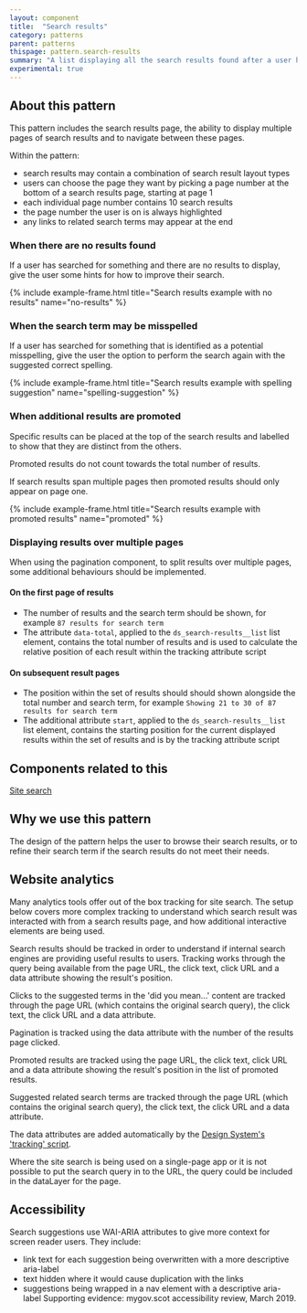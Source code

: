 ```yaml
---
layout: component
title:  "Search results"
category: patterns
parent: patterns
thispage: pattern.search-results
summary: "A list displaying all the search results found after a user has made a search."
experimental: true
---
```


## About this pattern

This pattern includes the search results page, the ability to display multiple pages of search results and to navigate between these pages.

Within the pattern:

- search results may contain a combination of search result layout types
- users can choose the page they want by picking a page number at the bottom of a search results page, starting at page 1
- each individual page number contains 10 search results
- the page number the user is on is always highlighted
- any links to related search terms may appear at the end

### When there are no results found

If a user has searched for something and there are no results to display, give the user some hints for how to improve their search.

{% include example-frame.html title="Search results example with no results" name="no-results" %}

### When the search term may be misspelled

If a user has searched for something that is identified as a potential misspelling, give the user the option to perform the search again with the suggested correct spelling.

{% include example-frame.html title="Search results example with spelling suggestion" name="spelling-suggestion" %}

### When additional results are promoted

Specific results can be placed at the top of the search results and labelled to show that they are distinct from the others.

Promoted results do not count towards the total number of results.

If search results span multiple pages then promoted results should only appear on page one.

{% include example-frame.html title="Search results example with promoted results" name="promoted" %}

### Displaying results over multiple pages

When using the pagination component, to split results over multiple pages, some additional behaviours should be implemented.

#### On the first page of results

- The number of results and the search term should be shown, for example ```87 results for search term```
- The attribute ```data-total```, applied to the ```ds_search-results__list``` list element, contains the total number of results and is used to calculate the relative position of each result within the tracking attribute script

#### On subsequent result pages

- The position within the set of results should should shown alongside the total number and search term, for example ```Showing 21 to 30 of 87 results for search term```
- The additional attribute ```start```, applied to the ```ds_search-results__list``` list element, contains the starting position for the current displayed results within the set of results and is by the tracking attribute script

## Components related to this

[Site search](/components/site-search/)

## Why we use this pattern

The design of the pattern helps the user to browse their search results, or to refine their search term if the search results do not meet their needs.

## Website analytics

Many analytics tools offer out of the box tracking for site search. The setup below covers more complex tracking to understand which search result was interacted with from a search results page, and how additional interactive elements are being used.

Search results should be tracked in order to understand if internal search engines are providing useful results to users. Tracking works through the query being available from the page URL, the click text, click URL and a data attribute showing the result's position.

Clicks to the suggested terms in the 'did you mean...' content are tracked through the page URL (which contains the original search query), the click text, the click URL and a data attribute.

Pagination is tracked using the data attribute with the number of the results page clicked.

Promoted results are tracked using the page URL, the click text, click URL and a data attribute showing the result's position in the list of promoted results.

Suggested related search terms are tracked through the page URL (which contains the original search query), the click text, the click URL and a data attribute.

The data attributes are added automatically by the [Design System's 'tracking' script](/get-started/tracking/).

<div class="ds_inset-text"><div class="ds_inset-text__text">
Where the site search is being used on a single-page app or it is not possible to put the search query in to the URL, the query could be included in the dataLayer for the page.
</div></div>

## Accessibility

Search suggestions use WAI-ARIA attributes to give more context for screen reader users. They include:  

*  link text for each suggestion being overwritten with a more descriptive aria-label
*  text hidden where it would cause duplication with the links
*  suggestions being wrapped in a nav element with a descriptive aria-label
Supporting evidence: mygov.scot accessibility review, March 2019.  
